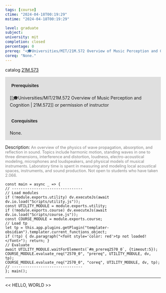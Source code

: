 ```yaml
---
tags: [course]
ctime: "2024-04-18T00:19:29"
mstime: "2024-04-18T00:19:29"

level: graduate
subject: 
university: mit
completion: closed
percentage: 0
prereq: "<🎓Universities/MIT/21M.572 Overview of Music Perception and Cognition> or permission of instructor"
coreq: "None."
---
```


catalog [21M.573](http://student.mit.edu/catalog/m21Ma.html#21M.573)

<span style="display: block; padding: 15px; background-color: rgb(100, 100, 100, 0.2);"><font id="m_prereq2570_0" style="display: block; font-family: Arial, sans-serif; font-weight: bold; padding: 5px">Prerequisites</font><br><span id="prereq2570_0">[[🎓Universities/MIT/21M.572 Overview of Music Perception and Cognition | 21M.572]] or permission of instructor</span></span>
<span style="display: block; padding: 15px; background-color: rgb(100, 100, 100, 0.2);"><font id="m_coreq2570_0" style="display: block; font-family: Arial, sans-serif; font-weight: bold; padding: 5px">Corequisites</font><br><span id="coreq2570_0">None.</span></span>

<font style="">Description:</font>
<font style="color: grey; font-size: 0.8rem;">An overview of the physics of wave propagation, absorption, and reflection in sound. Topics include harmonic motion, standing waves in one to three dimensions, interference and distortion, loudness, electro-acoustical modeling, microphones and loudspeakers, and physical models of musical instruments. Laboratory time is spent in measuring and modeling local acoustical spaces, instruments, and sound production. Not open to students who have taken 2.066.</font>

```dataviewjs
const main = async _ => {
// --------------------------------
// Load modules
if (!module.exports.utility) dv.executeJs(await dv.io.load("Scripts/utility.js"));
const UTILITY_MODULE = module.exports.utility;
if (!module.exports.course) dv.executeJs(await dv.io.load("Scripts/course.js"));
const COURSE_MODULE = module.exports.course;
// Load tp
let tp = this.app.plugins.getPlugin("templater-obsidian").templater.current_functions_object;
if (!tp) { dv.paragraph("<font style='color: red'>tp not loaded!</font>"); return; }
// Evaluate
await UTILITY_MODULE.waitForElements(`#m_prereq2570_0`, {timeout:5});
COURSE_MODULE.evaluate_req("2570_0", "prereq", UTILITY_MODULE, dv, tp);
COURSE_MODULE.evaluate_req("2570_0", "coreq", UTILITY_MODULE, dv, tp);
// --------------------------------
}; main();
```

---

<< HELLO, WORLD >>
